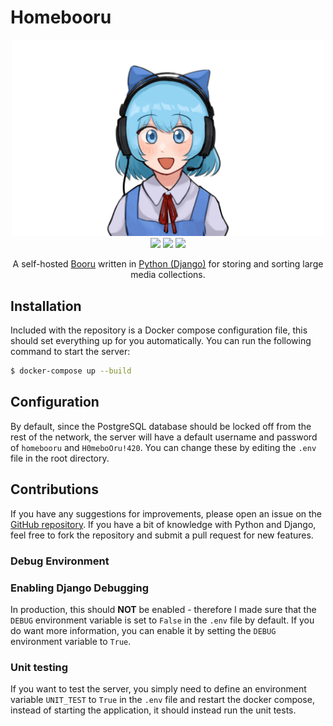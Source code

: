 # Homebooru
<div align="center">
    <img src="assets/cirno_smiling_touhou.png" width=500px \> <br>
    <img src="https://img.shields.io/badge/-Python 3-3776AB?style=flat&logo=Python&logoColor=white" \>
    <img src="https://img.shields.io/badge/PostgreSQL-3776AB.svg?logo=postgreSQL&amp;logoColor=white" \>
    <img src="https://img.shields.io/badge/Docker-3776AB.svg?logo=docker&amp;logoColor=white" \>
    <p>A self-hosted <a href="https://www.yourdictionary.com/booru">Booru</a> written in <a href="https://www.djangoproject.com/">Python (Django)</a> for storing and sorting large media collections.</p>
</div>

## Installation
Included with the repository is a Docker compose configuration file, this should set everything up for you automatically. You can run the following command to start the server:

```bash
$ docker-compose up --build
```

## Configuration
By default, since the PostgreSQL database should be locked off from the rest of the network, the server will have a default username and password of `homebooru` and `H0meboOru!420`. You can change these by editing the `.env` file in the root directory.

## Contributions
If you have any suggestions for improvements, please open an issue on the [GitHub repository](https://github.com/gingerchicken/homebooru-rewritten). If you have a bit of knowledge with Python and Django, feel free to fork the repository and submit a pull request for new features.

### Debug Environment

### Enabling Django Debugging
In production, this should **NOT** be enabled - therefore I made sure that the `DEBUG` environment variable is set to `False` in the `.env` file by default. If you do want more information, you can enable it by setting the `DEBUG` environment variable to `True`.

### Unit testing
If you want to test the server, you simply need to define an environment variable `UNIT_TEST` to `True` in the `.env` file and restart the docker compose, instead of starting the application, it should instead run the unit tests.